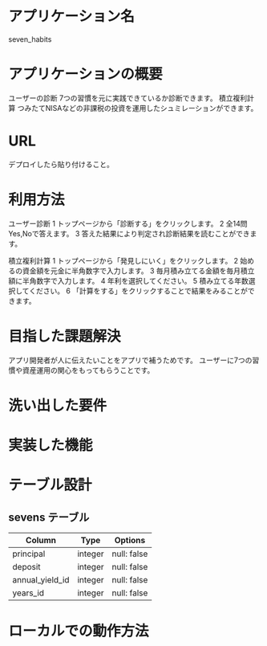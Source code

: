 # アプリケーション名
seven_habits

# アプリケーションの概要
ユーザーの診断 7つの習慣を元に実践できているか診断できます。
積立複利計算 つみたてNISAなどの非課税の投資を運用したシュミレーションができます。

# URL
デプロイしたら貼り付けること。

# 利用方法
ユーザー診断
1 トップページから「診断する」をクリックします。
2 全14問Yes,Noで答えます。
3 答えた結果により判定され診断結果を読むことができます。

積立複利計算
1 トップページから「発見しにいく」をクリックします。
2 始めるの資金額を元金に半角数字で入力します。
3 毎月積み立てる金額を毎月積立額に半角数字で入力します。
4 年利を選択してください。
5 積み立てる年数選択してください。
6 「計算をする」をクリックすることで結果をみることができます。

# 目指した課題解決
アプリ開発者が人に伝えたいことをアプリで補うためです。
ユーザーに7つの習慣や資産運用の関心をもってもらうことです。

# 洗い出した要件

# 実装した機能



# テーブル設計

## sevens テーブル

| Column          | Type       | Options                        |
| --------------- | ---------- | ------------------------------ |
| principal       | integer    | null: false                    |
| deposit         | integer    | null: false                    |
| annual_yield_id | integer    | null: false                    |
| years_id        | integer    | null: false                    |

# ローカルでの動作方法